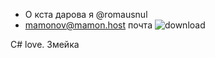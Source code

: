 
- О кста дарова я @romausnul
- mamonov@mamon.host почта
![download](https://user-images.githubusercontent.com/119739400/211413529-76c22f1c-ca77-4162-9352-7fabcdd62115.gif)

C# love. Змейка 




<!---
romausnul/romausnul is a ✨ special ✨ repository because its `README.md` (this file) appears on your GitHub profile.
You can click the Preview link to take a look at your changes.
--->
